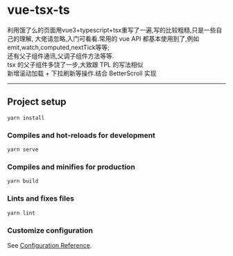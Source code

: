 # vue-tsx-ts
利用饿了么的页面用vue3+typescript+tsx重写了一遍,写的比较粗糙,只是一些自己的理解, 大佬请忽略,入门可看看.常用的 vue API 都基本使用到了,例如emit,watch,computed,nextTick等等;<br/>
还有父子组件通讯,父调子组件方法等等.<br/>
tsx 的父子组件多饶了一步,大致跟 TPL 的写法相似<br/>
新增滚动加载 + 下拉刷新等操作.结合 BetterScroll 实现
<hr/>

## Project setup
```
yarn install
```

### Compiles and hot-reloads for development
```
yarn serve
```

### Compiles and minifies for production
```
yarn build
```

### Lints and fixes files
```
yarn lint
```

### Customize configuration
See [Configuration Reference](https://cli.vuejs.org/config/).
